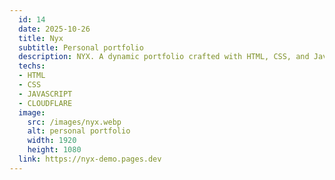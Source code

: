 ```yaml
---
  id: 14
  date: 2025-10-26
  title: Nyx
  subtitle: Personal portfolio
  description: NYX. A dynamic portfolio crafted with HTML, CSS, and JavaScript offers an engaging, responsive presentation of your projects and talents, featuring intuitive navigation, interactive elements, and a mobile-friendly design for a consistent experience on all devices.
  techs: 
  - HTML
  - CSS
  - JAVASCRIPT
  - CLOUDFLARE
  image:
    src: /images/nyx.webp
    alt: personal portfolio
    width: 1920
    height: 1080
  link: https://nyx-demo.pages.dev
---
```

